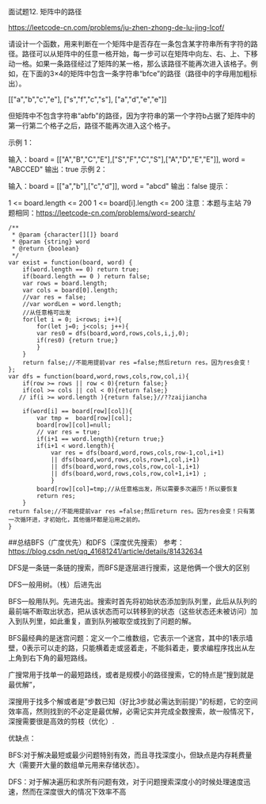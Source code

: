 面试题12. 矩阵中的路径

https://leetcode-cn.com/problems/ju-zhen-zhong-de-lu-jing-lcof/

请设计一个函数，用来判断在一个矩阵中是否存在一条包含某字符串所有字符的路径。路径可以从矩阵中的任意一格开始，每一步可以在矩阵中向左、右、上、下移动一格。如果一条路径经过了矩阵的某一格，那么该路径不能再次进入该格子。例如，在下面的3×4的矩阵中包含一条字符串“bfce”的路径（路径中的字母用加粗标出）。

[["a","b","c","e"],
["s","f","c","s"],
["a","d","e","e"]]

但矩阵中不包含字符串“abfb”的路径，因为字符串的第一个字符b占据了矩阵中的第一行第二个格子之后，路径不能再次进入这个格子。

 

示例 1：

输入：board = [["A","B","C","E"],["S","F","C","S"],["A","D","E","E"]], word = "ABCCED"
输出：true
示例 2：

输入：board = [["a","b"],["c","d"]], word = "abcd"
输出：false
提示：

1 <= board.length <= 200
1 <= board[i].length <= 200
注意：本题与主站 79 题相同：https://leetcode-cn.com/problems/word-search/

```
/**
 * @param {character[][]} board
 * @param {string} word
 * @return {boolean}
 */
var exist = function(board, word) {
    if(word.length == 0) return true;
    if(board.length == 0 ) return false;
    var rows = board.length;
    var cols = board[0].length;
    //var res = false;
    //var wordLen = word.length;
    //从任意格可出发
    for(let i = 0; i<rows; i++){
        for(let j=0; j<cols; j++){
        var res0 = dfs(board,word,rows,cols,i,j,0);
        if(res0) {return true;}
        }
    }
    return false;//不能用提前var res =false;然后return res。因为res会变！
};
var dfs = function(board,word,rows,cols,row,col,i){
    if(row >= rows || row < 0){return false;}
    if(col >= cols || col < 0){return false;}
   // if(i >= word.length ){return false;}//??zaijiancha

    if(word[i] == board[row][col]){
        var tmp =  board[row][col];
        board[row][col]=null;
        // var res = true;
        if(i+1 == word.length){return true;}
        if(i+1 < word.length){
            var res = dfs(board,word,rows,cols,row-1,col,i+1) 
            || dfs(board,word,rows,cols,row+1,col,i+1)
            || dfs(board,word,rows,cols,row,col-1,i+1) 
            || dfs(board,word,rows,cols,row,col+1,i+1) ;
            }
        board[row][col]=tmp;//从任意格出发，所以需要多次遍历！所以要恢复
        return res;
    }
return false;//不能用提前var res =false;然后return res。因为res会变！只有第一次循环进，才初始化，其他循环都是沿用之前的。
}

```



##总结BFS（广度优先）和DFS（深度优先搜索）
参考：https://blog.csdn.net/qq_41681241/article/details/81432634

DFS是一条链一条链的搜索，而BFS是逐层进行搜索，这是他俩一个很大的区别

DFS一般用树。（栈）后进先出

BFS一般用队列。先进先出。搜索时首先将初始状态添加到队列里，此后从队列的最前端不断取出状态，把从该状态而可以转移到的状态（这些状态还未被访问）加入到队列里，如此重复，直到队列被取空或找到了问题的解。

BFS最经典的是迷宫问题：定义一个二维数组，它表示一个迷宫，其中的1表示墙壁，0表示可以走的路，只能横着走或竖着走，不能斜着走，要求编程序找出从左上角到右下角的最短路线。

广搜常用于找单一的最短路线，或者是规模小的路径搜索，它的特点是”搜到就是最优解”，

深搜用于找多个解或者是”步数已知（好比3步就必需达到前提）”的标题，它的空间效率高，然则找到的不必定是最优解，必需记实并完成全数搜索，故一般情况下，深搜需要很是高效的剪枝（优化）.

优缺点：

BFS:对于解决最短或最少问题特别有效，而且寻找深度小，但缺点是内存耗费量大（需要开大量的数组单元用来存储状态）。

DFS：对于解决遍历和求所有问题有效，对于问题搜索深度小的时候处理速度迅速，然而在深度很大的情况下效率不高
